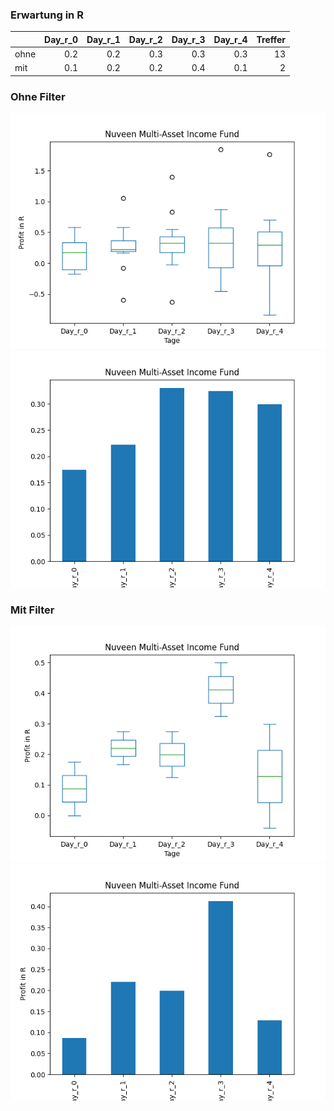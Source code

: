 ### Erwartung in R
|      |   Day_r_0 |   Day_r_1 |   Day_r_2 |   Day_r_3 |   Day_r_4 |   Treffer |
|:-----|----------:|----------:|----------:|----------:|----------:|----------:|
| ohne |       0.2 |       0.2 |       0.3 |       0.3 |       0.3 |        13 |
| mit  |       0.1 |       0.2 |       0.2 |       0.4 |       0.1 |         2 |

### Ohne Filter
![image info](./data/NMAI_box_all.png)
![image info](./data/NMAI_median_all.png)

### Mit Filter
![image info](./data/NMAI_box_filtered.png)
![image info](./data/NMAI_median_filtered.png)